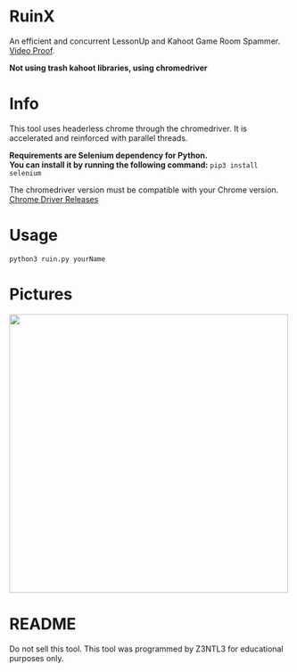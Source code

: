 # RuinX
An efficient and concurrent LessonUp and Kahoot Game Room Spammer.
<a href="https://www.youtube.com/shorts/QIf6J9Yo7HI">Video Proof</a>.

**Not using trash kahoot libraries, using chromedriver**

# Info
This tool uses headerless chrome through the chromedriver. It is accelerated and reinforced with parallel threads.

**Requirements are Selenium dependency for Python.**<br>
**You can install it by running the following command:**
```pip3 install selenium```

The chromedriver version must be compatible with your Chrome version.
<br>
<a href="https://chromedriver.chromium.org/downloads">Chrome Driver Releases</a>

# Usage
```python3 ruin.py yourName```

# Pictures
<img src="ss.png" width="500">

# README
Do not sell this tool. This tool was programmed by Z3NTL3 for educational purposes only.
